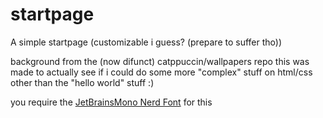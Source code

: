 # startpage
A simple startpage (customizable i guess? (prepare to suffer tho))

background from the (now difunct) catppuccin/wallpapers repo
this was made to actually see if i could do some more "complex" stuff on html/css other than the "hello world" stuff :)

you require the [JetBrainsMono Nerd Font](https://www.nerdfonts.com/font-downloads) for this
